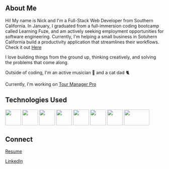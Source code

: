## About Me

Hi! My name is Nick and I'm a Full-Stack Web Developer from Southern California. In January, I graduated from a full-immersion coding bootcamp called Learning Fuze, and am actively seeking employment opportunities for software engineering. Currently, I'm helping a small business in Sotuhern California build a productivity application that streamlines their workflows. Check it out <a href="production-sheet-demo.nicksturz.dev"> Here </a>

I love building things from the ground up, thinking creatively, and solving the problems that come along. 

Outside of coding, I'm an active musician 🥁 and a cat dad 🐈

Currently, I'm working on <a href="tm-pro.nicksturz.dev/#instructions"> Tour Manager Pro </a>


## Technologies Used

<img src="https://user-images.githubusercontent.com/94485412/210894572-882718cc-096e-4aca-8db4-23a0ca75e08e.svg" width="50" height="50" />  <img src="https://user-images.githubusercontent.com/94485412/210894582-46ff582b-7957-4776-8dc0-cb43ed88a7b7.svg" width="50" height="50" />  <img src="https://user-images.githubusercontent.com/94485412/210894588-0435a047-0ad3-439f-b361-ac83f7c44ace.svg" width="50" height="50" /> <img src="https://user-images.githubusercontent.com/94485412/210894600-c7c37cb0-6cf0-4d5c-9d58-77cdde9b952c.svg" width="50" height="50" /> <img src="https://user-images.githubusercontent.com/94485412/210894605-7e8544d7-944a-4811-8db6-91c7f1ce1d5f.svg" width="50" height="50" /> <img src="https://user-images.githubusercontent.com/94485412/210894612-668b8001-5de9-4ad0-986a-255f73b07793.svg" width="50" height="50" /> <img 
src="https://github.com/nsturz/nsturz/assets/94485412/ee67475b-2c6a-4ead-b03b-279771848817" width="50" height="50" /> <img 
src="https://github.com/nsturz/nsturz/assets/94485412/70c01318-a119-4880-8668-a24cb919e3f3" width="80" height="50" />


## Connect
<a href="https://github.com/nsturz/nsturz/files/12164198/ns.resume.pdf">Resume</a>

<a href="https://www.linkedin.com/in/nick-sturz/">LinkedIn</a>


